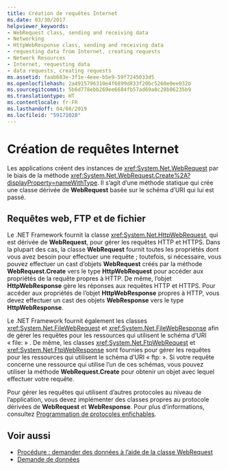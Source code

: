 ```yaml
---
title: Création de requêtes Internet
ms.date: 03/30/2017
helpviewer_keywords:
- WebRequest class, sending and receiving data
- Networking
- HttpWebResponse class, sending and receiving data
- requesting data from Internet, creating requests
- Network Resources
- Internet, requesting data
- data requests, creating requests
ms.assetid: faab683e-3f1e-4eee-b5e9-59f7245033d5
ms.openlocfilehash: 2a4915796310e4f6899d833f20bc5260e0ee032b
ms.sourcegitcommit: 5b6d778ebb269ee6684fb57ad69a8c28b06235b9
ms.translationtype: HT
ms.contentlocale: fr-FR
ms.lasthandoff: 04/08/2019
ms.locfileid: "59171028"
---
```

# <a name="creating-internet-requests"></a>Création de requêtes Internet
Les applications créent des instances de <xref:System.Net.WebRequest> par le biais de la méthode <xref:System.Net.WebRequest.Create%2A?displayProperty=nameWithType>. Il s’agit d’une méthode statique qui crée une classe dérivée de **WebRequest** basée sur le schéma d’URI qui lui est passé.  
  
## <a name="web-file-and-ftp-requests"></a>Requêtes web, FTP et de fichier  
 Le .NET Framework fournit la classe <xref:System.Net.HttpWebRequest>, qui est dérivée de **WebRequest**, pour gérer les requêtes HTTP et HTTPS. Dans la plupart des cas, la classe **WebRequest** fournit toutes les propriétés dont vous avez besoin pour effectuer une requête ; toutefois, si nécessaire, vous pouvez effectuer un cast d’objets **WebRequest** créés par la méthode **WebRequest.Create** vers le type **HttpWebRequest** pour accéder aux propriétés de la requête propres à HTTP. De même, l’objet **HttpWebResponse** gère les réponses aux requêtes HTTP et HTTPS. Pour accéder aux propriétés de l’objet **HttpWebResponse** propres à HTTP, vous devez effectuer un cast des objets **WebResponse** vers le type **HttpWebResponse**.  
  
 Le .NET Framework fournit également les classes <xref:System.Net.FileWebRequest> et <xref:System.Net.FileWebResponse> afin de gérer les requêtes pour les ressources qui utilisent le schéma d’URI « file: » . De même, les classes <xref:System.Net.FtpWebRequest> et <xref:System.Net.FtpWebResponse> sont fournies pour gérer les requêtes pour les ressources qui utilisent le schéma d’URI « ftp: ». Si votre requête concerne une ressource qui utilise l’un de ces schémas, vous pouvez utiliser la méthode **WebRequest.Create** pour obtenir un objet avec lequel effectuer votre requête.  
  
 Pour gérer les requêtes qui utilisent d’autres protocoles au niveau de l’application, vous devez implémenter des classes propres au protocole dérivées de **WebRequest** et **WebResponse**. Pour plus d’informations, consultez [Programmation de protocoles enfichables](../../../docs/framework/network-programming/programming-pluggable-protocols.md).  
  
## <a name="see-also"></a>Voir aussi

- [Procédure : demander des données à l’aide de la classe WebRequest](../../../docs/framework/network-programming/how-to-request-data-using-the-webrequest-class.md)
- [Demande de données](../../../docs/framework/network-programming/requesting-data.md)
